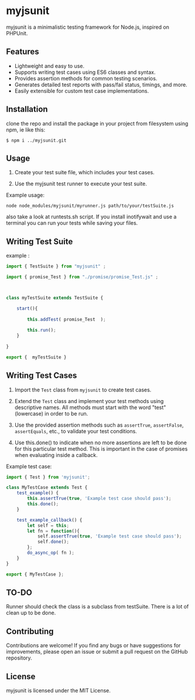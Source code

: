# myjsunit

myjsunit is a minimalistic testing framework for Node.js, inspired on PHPUnit. 

## Features

- Lightweight and easy to use.
- Supports writing test cases using ES6 classes and syntax.
- Provides assertion methods for common testing scenarios.
- Generates detailed test reports with pass/fail status, timings, and more.
- Easily extensible for custom test case implementations.

## Installation


clone the repo and install the package in your project from filesystem using npm, ie like this:

```
$ npm i ../myjsunit.git
```


## Usage

1. Create your test suite file, which includes your test cases. 

2. Use the myjsunit test runner to execute your test suite.

Example usage:

```
node node_modules/myjsunit/myrunner.js path/to/your/testSuite.js
```

also take a look at runtests.sh script. If you install inotifywait and use a terminal you can run your tests while saving your files.

## Writing Test Suite

example :
```javascript
import { TestSuite } from "myjsunit" ;

import { promise_Test } from "./promise/promise_Test.js" ;



class myTestSuite extends TestSuite {

    start(){
        
        this.addTest( promise_Test  );
        
        this.run();
    }
    
}

export {  myTestSuite }
```


## Writing Test Cases

1. Import the `Test` class from `myjsunit` to create test cases.

2. Extend the `Test` class and implement your test methods using descriptive names. All methods must start with the word "test" (lowercase) in order to be run.

3. Use the provided assertion methods such as `assertTrue`, `assertFalse`, `assertEquals`, etc., to validate your test conditions.

4. Use this.done() to indicate when no more assertions are left to be done for this particular test method. This is important in the case of promises when evaluating inside a callback.

Example test case:

```javascript
import { Test } from 'myjsunit';

class MyTestCase extends Test {
    test_example() {
        this.assertTrue(true, 'Example test case should pass');
        this.done();
    }

    test_example_callback() {
        let self = this;
        let fn = function(){
            self.assertTrue(true, 'Example test case should pass');
            self.done();
        };
        do_async_op( fn );
    }
}

export { MyTestCase };
```

## TO-DO

Runner should check the class is a subclass from testSuite.
There is a lot of clean up to be done.

## Contributing

Contributions are welcome! If you find any bugs or have suggestions for improvements, please open an issue or submit a pull request on the GitHub repository.

## License

myjsunit is licensed under the MIT License. 

